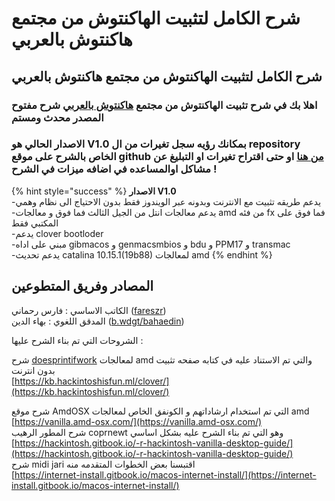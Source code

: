 # شرح الكامل لتثبيت الهاكنتوش من مجتمع هاكنتوش بالعربي

## شرح الكامل لتثبيت الهاكنتوش من مجتمع هاكنتوش بالعربي

### اهلا بك في شرح تثبيت الهاكنتوش من مجتمع [هاكنتوش بالعربي](https://هاكنتوش.com) شرح مفتوح المصدر محدث ومستم

### **الاصدار الحالي ه**و V1.0 بمكانك رؤيه سجل تغيرات من ال repository الخاص بالشرح على موقع github [من هنا](https://github.com/ARhackintosh/ARtutorial/releases)  او حتى اقتراح تغيرات او التبليغ عن مشاكل اوالمساعده في اضافه ميزات في الشرح !

{% hint style="success" %}
**الاصدار V1.0**  
-يدعم طريقه تثبيت مع الانترنت وبدونه عبر الويندوز فقط بدون الاحتياج الى نظام وهمي  
-يدعم معالجات انتل من الجيل الثالث فما فوق و معالجات amd من فئه fx فما فوق على المكتبي فقط  
-يدعم clover bootloder  
-مبني على اداه gibmacos و genmacsmbios و bdu و PPM17 و transmac  
-يدعم تحديث catalina 10.15.1\(19b88\) لمعالجات amd
{% endhint %}

## المصادر وفريق المتطوعين

الكاتب الاساسي : فارس رحماني \([fareszr](https://هاكنتوش.com/members/fareszr.2/)\)  
المدقق اللغوي : بهاء الدين \([b.wdgt/bahaedin](https://هاكنتوش.com/members/bahaedin.3/)\)

الشروحات التي تم بناء الشرح عليها :

شرح [doesprintifwork](https://github.com/doesprintfwork) لمعالجات amd والتي تم الاستناد عليه في كتابه صفحه تثبيت بدون انترنت  
[https://kb.hackintoshisfun.ml/clover/](https://kb.hackintoshisfun.ml/clover/)

شرح موقع AmdOSX التي تم استخدام ارشاداتهم و الكونفق الخاص لمعالجات amd  
[https://vanilla.amd-osx.com/](https://vanilla.amd-osx.com/)  
شرح المطور الرهيب coprnewt وهو التي تم بناء الشرح عليه بشكل اساسي  
[https://hackintosh.gitbook.io/-r-hackintosh-vanilla-desktop-guide/](https://hackintosh.gitbook.io/-r-hackintosh-vanilla-desktop-guide/)  
شرح midi jari اقتبسنا بعض الخطوات المتقدمه منه  
[https://internet-install.gitbook.io/macos-internet-install/](https://internet-install.gitbook.io/macos-internet-install/)

